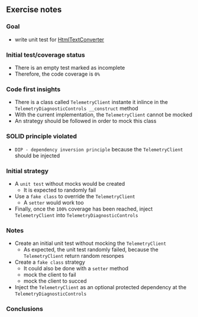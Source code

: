 ## Exercise notes
### Goal
- write unit test for [HtmlTextConverter](./src/TelemetrySystem/TelemetryDiagnosticControls.php)

### Initial test/coverage status
- There is an empty test marked as incomplete
- Therefore, the code coverage is `0%`

### Code first insights
- There is a class called `TelemetryClient` instante it inlince in the `TelemetryDiagnosticControls __construct` method
- With the current implementation, the `TelemetryClient` cannot be mocked
- An strategy should be followed in order to mock this class

### SOLID principle violated
- `DIP - dependency inversion principle` because the `TelemetryClient` should be injected

### Initial strategy
- A `unit test` without mocks would be created
    - It is expected to randomly fail
- Use a `fake class` to override the `TelemetryClient`
    - A `setter` would work too
- Finally, once the `100%` coverage has been reached, inject `TelemetryClient` into `TelemetryDiagnosticControls`

### Notes
- Create an initial unit test without mocking the `TelemetryClient`
    - As expected, the unit test randomly failed, because the `TelemetryClient` return random resonpes
- Create a `fake class` strategy
    - It could also be done with a `setter` method
    - mock the client to fail
    - mock the client to succed
- Inject the `TelemetryClient` as an optional protected dependency at the `TelemetryDiagnosticControls`
### Conclusions
